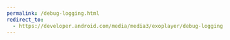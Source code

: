 ```yaml
---
permalink: /debug-logging.html
redirect_to:
  - https://developer.android.com/media/media3/exoplayer/debug-logging
---
```


